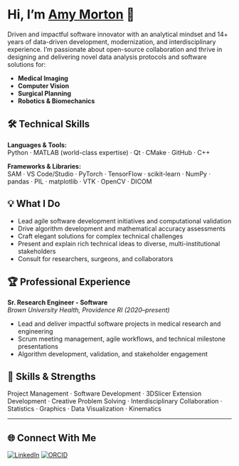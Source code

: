 # Hi, I’m [Amy Morton](https://amymmorton.squarespace.com/s/AmyMorton-DataScienceConceptDeveloper.pdf) 👋

Driven and impactful software innovator with an analytical mindset and 14+ years of data-driven development, modernization, and interdisciplinary experience. I’m passionate about open-source collaboration and thrive in designing and delivering novel data analysis protocols and software solutions for:

- **Medical Imaging**
- **Computer Vision**
- **Surgical Planning**
- **Robotics & Biomechanics**

## 🛠️ Technical Skills

**Languages & Tools:**  
Python · MATLAB (world-class expertise) · Qt · CMake · GitHub · C++

**Frameworks & Libraries:**  
SAM · VS Code/Studio · PyTorch · TensorFlow · scikit-learn · NumPy · pandas · PIL · matplotlib · VTK · OpenCV · DICOM 

## 💡 What I Do

- Lead agile software development initiatives and computational validation
- Drive algorithm development and mathematical accuracy assessments
- Craft elegant solutions for complex technical challenges
- Present and explain rich technical ideas to diverse, multi-institutional stakeholders
- Consult for researchers, surgeons, and collaborators

## 🏆 Professional Experience

**Sr. Research Engineer - Software**  
_Brown University Health, Providence RI (2020–present)_  
- Lead and deliver impactful software projects in medical research and engineering  
- Scrum meeting management, agile workflows, and technical milestone presentations  
- Algorithm development, validation, and stakeholder engagement

## 🌟 Skills & Strengths

Project Management · Software Development · 3DSlicer Extension Development · Creative Problem Solving · Interdisciplinary Collaboration · Statistics · Graphics · Data Visualization · Kinematics

---

## 🌐 Connect With Me

[![LinkedIn](https://img.shields.io/badge/LinkedIn-Amy%20Morton-0077B5?logo=linkedin&logoColor=white&style=flat-square)](https://www.linkedin.com/in/amy-morton-35374340/)
[![ORCID](https://img.shields.io/badge/ORCID-0000--0003--4513--1699-A6CE39?logo=orcid&logoColor=white&style=flat-square)](https://orcid.org/0000-0003-4513-1699)

<!-- Add your featured projects or fun facts here! -->
